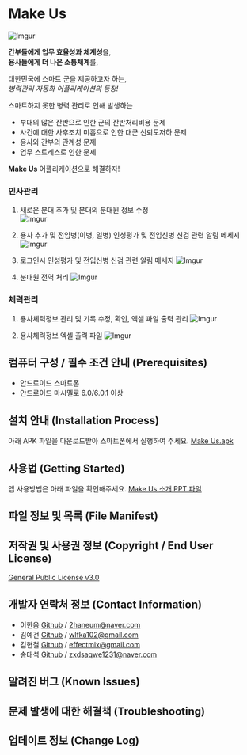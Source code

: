 # Make Us

![Imgur](https://i.imgur.com/Rg0MwjL.png)

**간부들에게 업무 효율성과 체계성**을,  
**용사들에게 더 나은 소통체계**를,  

대한민국에 스마트 군을 제공하고자 하는,  
_병력관리 자동화 어플리케이션의 등장!_  

스마트하지 못한 병력 관리로 인해 발생하는  

* 부대의 많은 잔반으로 인한 군의 잔반처리비용 문제 
* 사건에 대한 사후조치 미흡으로 인한 대군 신뢰도저하 문제
* 용사와 간부의 관계성 문제
* 업무 스트레스로 인한 문제

**Make Us** 어플리케이션으로 해결하자!

### 인사관리
1. 새로운 분대 추가 및 분대의 분대원 정보 수정  
![Imgur](http://i.imgur.com/9QkaAlj.gif)


2. 용사 추가 및 전입병(이병, 일병) 인성평가 및 전입신병 신검 관련 알림 메세지
![Imgur](http://i.imgur.com/30lFBUh.gif)


3. 로그인시 인성평가 및 전입신병 신검 관련 알림 메세지
![Imgur](https://i.imgur.com/tKGO9q6.gif)


4. 분대원 전역 처리
![Imgur](https://i.imgur.com/MraKigR.gif)


### 체력관리
1. 용사체력정보 관리 및 기록 수정, 확인, 엑셀 파일 출력 관리
![Imgur](https://i.imgur.com/nJA7Ps2.gifv)


2. 용사체력정보 엑셀 출력 파일
![Imgur](https://i.imgur.com/ezX10fX.jpg)


## 컴퓨터 구성 / 필수 조건 안내 (Prerequisites)

* 안드로이드 스마트폰
* 안드로이드 마시멜로 6.0/6.0.1 이상

## 설치 안내 (Installation Process)

아래 APK 파일을 다운로드받아 스마트폰에서 실행하여 주세요.
[Make Us.apk](https://www.dropbox.com/s/na5hd0dy0ih4519/MakeUs.apk?dl=0)

## 사용법 (Getting Started)

앱 사용방법은 아래 파일을 확인해주세요.
[Make Us 소개 PPT 파일](https://www.dropbox.com/s/mgqqharvvn4h1vi/Makeus%20%EC%86%8C%EA%B0%9C.pptx?dl=0)

## 파일 정보 및 목록 (File Manifest)


## 저작권 및 사용권 정보 (Copyright / End User License)

[General Public License v3.0](https://www.gnu.org/licenses/gpl-3.0.en.html)

## 개발자 연락처 정보 (Contact Information)

* 이한음 [Github](https://github.com/haneumLee) / 2haneum@naver.com
* 김예건 [Github](https://github.com/ibocon) / wlfka102@gmail.com
* 김현철 [Github](https://github.com/Dainomix) / effectmix@gmail.com
* 송대석 [Github](https://github.com/DaeSeokSong) / zxdsaqwe1231@naver.com

## 알려진 버그 (Known Issues)


## 문제 발생에 대한 해결책 (Troubleshooting)


## 업데이트 정보 (Change Log)
